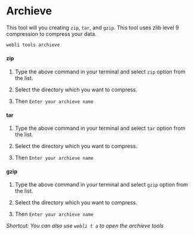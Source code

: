 # Archieve

This tool will you creating `zip`, `tar`, and `gzip`. This tool uses zlib level 9 compression to compress your data.

```bash
webli tools archieve
```

#### zip

1. Type the above command in your terminal and select `zip` option from the list.

2. Select the directory which you want to compress.

3. Then `Enter your archieve name`

#### tar

1. Type the above command in your terminal and select `tar` option from the list.

2. Select the directory which you want to compress.

3. Then `Enter your archieve name`

#### gzip

1. Type the above command in your terminal and select `gzip` option from the list.

2. Select the directory which you want to compress.

3. Then `Enter your archieve name`

*Shortcut: You can also use `webli t a` to open the archieve tools*
